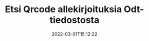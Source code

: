 ---
############################# Static ############################
layout: "auto-gen-signature"
date: 2022-03-01T15:12:22
draft: false
operation: Search
signaturetype: Qrcode
fileformat: Odt
productName: Java
lang: fi
productCode: java
otherformats: pdf doc docx docm dot dotm dotx odt ott rtf xls xlsx xlsm xlsb csv ods ots xltx xltm ppt pptx pps ppsx odp otp potx potm pptm ppsm png jpg bmp gif tiff svg webp wmf
breadcrumb: Search Qrcode signatures at Odt with Java

############################# Head ############################
head_title: "Etsi Qrcode allekirjoituksia Odt-tiedostosta Java"
head_description: "Käytä Java:a etsiäksesi Qrcode-allekirjoituksia Odt-tiedostoista muutamalla koodirivillä."

############################# Header ############################
title: "Etsi Qrcode allekirjoituksia Odt-tiedostosta"
description: "Java-natiivisovellusliittymä mahdollistaa Qrcode-allekirjoitusten etsimisen jo allekirjoitetuista Odt-tiedostoista. Suorita laajennettu sähköinen allekirjoitushaku Odt-asiakirjoissasi muutaman koodirivin avulla."
bg_image: "https://cms.admin.containerize.com/templates/aspose/App_Themes/V3/images/bg/header1.png"
bg_overlay: false
button:
    enable: true

############################# SubMenu ############################
submenu:
    enable: true

    left:
        img_alt: "GroupDocs.Signature for Java"
        image: "https://cms.admin.containerize.com/templates/groupdocs/images/product-logos/90x90-noborder/groupdocsature-java.png"
        product: "GroupDocs.Signature"
        platform: "Java"



############################# About ############################
about:
    enable: true
    title: "Tietoja GroupDocs.Signature for Java API:sta"
    content: |
        [GroupDocs.Signature for Java](https://products.groupdocs.com/signature/java/) tarjoaa Java-sovellusliittymän asiakirjojen käsittelyyn käyttämällä erilaisia ​​allekirjoitustyyppejä, kuten tekstejä, kuvia, digitaalisia varmenteita, viivakoodeja, QR-koodeja, leimoja tai metatietoja. Käyttäjät voivat lisätä, poistaa, päivittää, tarkistaa tai etsiä sähköisiä allekirjoituksia PDF-tiedostoista, MS Word -asiakirjoista, MS Excel -työkirjoista, MS PowerPoint -esityksistä, Adobe Photoshop -tiedostoista ja erilaisista kuvaformaateista, ja allekirjoitusten ominaisuuksien mukauttamiseen tarvitaan lisätukea.
    

############################# Steps ############################
steps:
    enable: true
    title_left: "Allekirjoitusten Qrcode etsiminen tiedostomuodossa Odt"
    content_left: |
        [GroupDocs.Signature for Java](https://products.groupdocs.com/signature/java/) helpottaa Java-kehittäjien etsimistä Qrcode-allekirjoituksista Odt-tiedostoista sovelluksistaan ​​toteuttamalla muutaman helpon vaiheen.
        
        * Luo uusi Signature-luokan esiintymä ja anna lähdedokumentin polku rakentajaparametriksi.
        * Instantoi SearchOptions-objekti tarpeidesi mukaan ja määritä hakuasetukset.
        * Kutsu Signature-luokan ilmentymän hakumenetelmä ja välitä sille SearchOptions.
        * Käsittele hakutulokset tarpeidesi mukaan.

    title_right: "Laitteistovaatimukset"
    content_right: |
        GroupDocs.Signature for Java on tuettu kaikilla tärkeimmillä alustoilla ja käyttöjärjestelmillä. Ennen kuin suoritat alla olevan koodin, varmista, että sinulla on seuraavat edellytykset asennettuna järjestelmääsi.

        * Käyttöjärjestelmät: Microsoft Windows, Linux, MacOS
        * Kehitysympäristöt: NetBeans, Intellij IDEA, Eclipse, etc.
        * Java runtime: J2SE 6.0 and above
        * Lataa tuotteen GroupDocs.Signature for Java uusin versio osoitteesta [Maven](https://repository.groupdocs.com/webapp/#/artifacts/browse/tree/General/repo/com/groupdocs/groupdocs-signature)
         
    code: |
        ```java    
                
        // Set up input Odt file
        String filePath = "input.odt";

        // Instantiate Signature for input file
        Signature signature = new Signature(filePath);

        //Create search options
        QrCodeSearchOptions options = new QrCodeSearchOptions();

        // specify special pages to search on 
        options.setAllPages(false);
        // single page number
        options.setPageNumber(1);
        // specify text match type
        options.setMatchType(TextMatchType.Contains);
        // specify text pattern to search
        options.setText("Text signature");
        // return  Qrcode images for processing
        options.setReturnContent(true);
        // set up type of returned  Qrcode images
        options.setReturnContentType(FileType.PNG);
                            
        // search for Qrcode signatures in Odt document
        List<QrCodeSignature> signatures = signature.search(QrCodeSignature.class, options);

        // process signatures which were found 
        signatures.forEach(item -> System.out.println(item.toString()));
        ```

############################# Demos ############################
demos:
    enable: true
    title: "Etsi Qrcode sähköisiä allekirjoituksia Live Demo"
    content: |
       Etsi asiakirjasta erilaisia ​​sähköisiä allekirjoituksia Odt-tiedostoille juuri nyt käymällä [GroupDocs.Signature App](https://products.groupdocs.app/signature/family) -sivustolla.

        
############################# More Formats ############################
more_formats:
    enable: true
    title: "Etsi muita Qrcode allekirjoituksia käyttämällä Java"
    content: |
        "Sähköiset allekirjoitukset hakevat eri asiakirjoista. Etsi allekirjoituksia yhdestä suosituista tiedostomuodoista alla olevan kuvan mukaisesti."
    format: 
           
       
back_to_top:
    enable: true
---